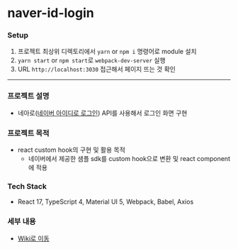 # naver-id-login
### Setup
1. 프로젝트 최상위 디렉토리에서 `yarn` or `npm i` 명령어로 module 설치
2. `yarn start` or `npm start`로 `webpack-dev-server` 실행
3. URL `http://localhost:3030` 접근해서 페이지 뜨는 것 확인
---
### 프로젝트 설명
- 네아로([네이버 아이디로 로그인](https://developers.naver.com/docs/login/overview/overview.md)) API를 사용해서 로그인 화면 구현

### 프로젝트 목적
- react custom hook의 구현 및 활용 목적
   - 네이버에서 제공한 샘플 sdk를 custom hook으로 변환 및 react component에 적용

### Tech Stack
- React 17, TypeScript 4, Material UI 5, Webpack, Babel, Axios

### 세부 내용
- [Wiki로 이동](https://github.com/kjsu/naver-id-login/wiki/%EC%84%B8%EB%B6%80-%EB%82%B4%EC%9A%A9)
